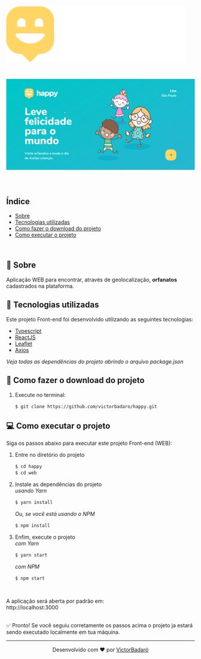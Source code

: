 # <img src="./src/images/logo.svg">

<h1 align="center">
    <img src="./presentation.gif">
</h1>
<br>

## Índice

* [Sobre](#-sobre)
* [Tecnologias utilizadas](#-tecnologias-utilizadas)
* [Como fazer o download do projeto](#-como-fazer-o-download-do-projeto)
* [Como executar o projeto](#-Como-executar-o-projeto)
<br>

## 🧾 Sobre

Aplicação WEB para encontrar, através de geolocalização, **orfanatos** cadastrados na plataforma.
<br>

## 🚀 Tecnologias utilizadas

Este projeto Front-end foi desenvolvido utilizando as seguintes tecnologias:

* [Typescript](https://www.typescriptlang.org/)
* [ReactJS](https://reactjs.org/)
* [Leaflet](https://leafletjs.com/)
* [Axios](https://github.com/axios/axios)

_Veja todas as dependências do projeto abrindo o arquivo package.json_
<br>

## 🔽 Como fazer o download do projeto

1. Execute no terminal:<br>
    ```bash
    $ git clone https://github.com/victorbadaro/happy.git
    ```
## 💻 Como executar o projeto

Siga os passos abaixo para executar este projeto Front-end (WEB):

1. Entre no diretório do projeto
    ```bash
    $ cd happy
    $ cd web
    ```

2. Instale as dependências do projeto<br>
    _usando Yarn_
    ```bash
    $ yarn install
    ```

    _Ou, se você está usando o NPM_
    ```bash
    $ npm install
    ```

3. Enfim, execute o projeto<br>
    _com Yarn_
    ```bash
    $ yarn start
    ```

    _com NPM_
    ```bash
    $ npm start
    ```

<br>

A aplicação será aberta por padrão em:<br>
http://localhost:3000
<br><br>

✅ Pronto! Se você seguiu corretamente os passos acima o projeto ja estará sendo executado localmente em tua máquina.

---
<p align="center">Desenvolvido com ❤ por <a href="https://github.com/victorbadaro">VictorBadaró</a></p>